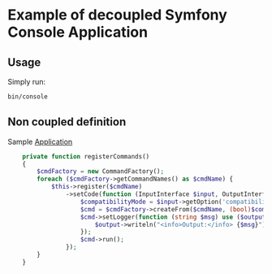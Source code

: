 # Example of decoupled Symfony Console Application

## Usage

Simply run:

```bash
bin/console
```

## Non coupled definition

Sample [Application](src/Application.php#L36)

```php
    private function registerCommands()
    {
        $cmdFactory = new CommandFactory();
        foreach ($cmdFactory->getCommandNames() as $cmdName) {
            $this->register($cmdName)
                ->setCode(function (InputInterface $input, OutputInterface $output) use ($cmdName, $cmdFactory) {
                    $compatibilityMode = $input->getOption('compatibilityMode');
                    $cmd = $cmdFactory->createFrom($cmdName, (bool)$compatibilityMode);
                    $cmd->setLogger(function (string $msg) use ($output) {
                        $output->writeln("<info>Output:</info> {$msg}");
                    });
                    $cmd->run();
                });
        }
    }
```
